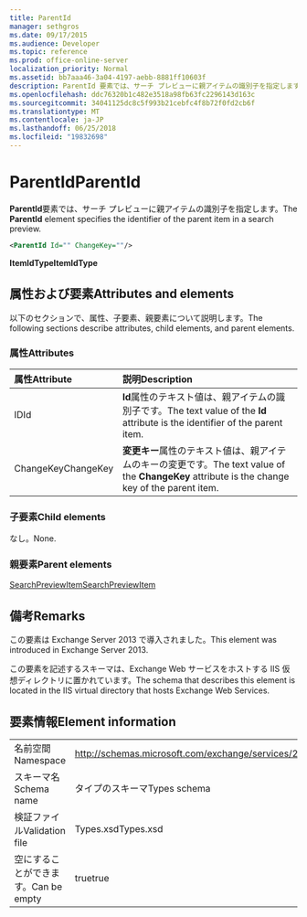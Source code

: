 ```yaml
---
title: ParentId
manager: sethgros
ms.date: 09/17/2015
ms.audience: Developer
ms.topic: reference
ms.prod: office-online-server
localization_priority: Normal
ms.assetid: bb7aaa46-3a04-4197-aebb-8881ff10603f
description: ParentId 要素では、サーチ プレビューに親アイテムの識別子を指定します。
ms.openlocfilehash: ddc76320b1c482e3518a98fb63fc2296143d163c
ms.sourcegitcommit: 34041125dc8c5f993b21cebfc4f8b72f0fd2cb6f
ms.translationtype: MT
ms.contentlocale: ja-JP
ms.lasthandoff: 06/25/2018
ms.locfileid: "19832698"
---
```

# <a name="parentid"></a><span data-ttu-id="4012b-103">ParentId</span><span class="sxs-lookup"><span data-stu-id="4012b-103">ParentId</span></span>

<span data-ttu-id="4012b-104">**ParentId**要素では、サーチ プレビューに親アイテムの識別子を指定します。</span><span class="sxs-lookup"><span data-stu-id="4012b-104">The **ParentId** element specifies the identifier of the parent item in a search preview.</span></span> 
  
```XML
<ParentId Id="" ChangeKey=""/>
```

<span data-ttu-id="4012b-105">**ItemIdType**</span><span class="sxs-lookup"><span data-stu-id="4012b-105">**ItemIdType**</span></span>

## <a name="attributes-and-elements"></a><span data-ttu-id="4012b-106">属性および要素</span><span class="sxs-lookup"><span data-stu-id="4012b-106">Attributes and elements</span></span>

<span data-ttu-id="4012b-107">以下のセクションで、属性、子要素、親要素について説明します。</span><span class="sxs-lookup"><span data-stu-id="4012b-107">The following sections describe attributes, child elements, and parent elements.</span></span>
  
### <a name="attributes"></a><span data-ttu-id="4012b-108">属性</span><span class="sxs-lookup"><span data-stu-id="4012b-108">Attributes</span></span>

|<span data-ttu-id="4012b-109">**属性**</span><span class="sxs-lookup"><span data-stu-id="4012b-109">**Attribute**</span></span>|<span data-ttu-id="4012b-110">**説明**</span><span class="sxs-lookup"><span data-stu-id="4012b-110">**Description**</span></span>|
|:-----|:-----|
|<span data-ttu-id="4012b-111">ID</span><span class="sxs-lookup"><span data-stu-id="4012b-111">Id</span></span>  <br/> |<span data-ttu-id="4012b-112">**Id**属性のテキスト値は、親アイテムの識別子です。</span><span class="sxs-lookup"><span data-stu-id="4012b-112">The text value of the **Id** attribute is the identifier of the parent item.</span></span>  <br/> |
|<span data-ttu-id="4012b-113">ChangeKey</span><span class="sxs-lookup"><span data-stu-id="4012b-113">ChangeKey</span></span>  <br/> |<span data-ttu-id="4012b-114">**変更キー**属性のテキスト値は、親アイテムのキーの変更です。</span><span class="sxs-lookup"><span data-stu-id="4012b-114">The text value of the **ChangeKey** attribute is the change key of the parent item.</span></span>  <br/> |
   
### <a name="child-elements"></a><span data-ttu-id="4012b-115">子要素</span><span class="sxs-lookup"><span data-stu-id="4012b-115">Child elements</span></span>

<span data-ttu-id="4012b-116">なし。</span><span class="sxs-lookup"><span data-stu-id="4012b-116">None.</span></span>
  
### <a name="parent-elements"></a><span data-ttu-id="4012b-117">親要素</span><span class="sxs-lookup"><span data-stu-id="4012b-117">Parent elements</span></span>

[<span data-ttu-id="4012b-118">SearchPreviewItem</span><span class="sxs-lookup"><span data-stu-id="4012b-118">SearchPreviewItem</span></span>](searchpreviewitem.md)
  
## <a name="remarks"></a><span data-ttu-id="4012b-119">備考</span><span class="sxs-lookup"><span data-stu-id="4012b-119">Remarks</span></span>

<span data-ttu-id="4012b-120">この要素は Exchange Server 2013 で導入されました。</span><span class="sxs-lookup"><span data-stu-id="4012b-120">This element was introduced in Exchange Server 2013.</span></span>
  
<span data-ttu-id="4012b-121">この要素を記述するスキーマは、Exchange Web サービスをホストする IIS 仮想ディレクトリに置かれています。</span><span class="sxs-lookup"><span data-stu-id="4012b-121">The schema that describes this element is located in the IIS virtual directory that hosts Exchange Web Services.</span></span>
  
## <a name="element-information"></a><span data-ttu-id="4012b-122">要素情報</span><span class="sxs-lookup"><span data-stu-id="4012b-122">Element information</span></span>

|||
|:-----|:-----|
|<span data-ttu-id="4012b-123">名前空間</span><span class="sxs-lookup"><span data-stu-id="4012b-123">Namespace</span></span>  <br/> |http://schemas.microsoft.com/exchange/services/2006/types  <br/> |
|<span data-ttu-id="4012b-124">スキーマ名</span><span class="sxs-lookup"><span data-stu-id="4012b-124">Schema name</span></span>  <br/> |<span data-ttu-id="4012b-125">タイプのスキーマ</span><span class="sxs-lookup"><span data-stu-id="4012b-125">Types schema</span></span>  <br/> |
|<span data-ttu-id="4012b-126">検証ファイル</span><span class="sxs-lookup"><span data-stu-id="4012b-126">Validation file</span></span>  <br/> |<span data-ttu-id="4012b-127">Types.xsd</span><span class="sxs-lookup"><span data-stu-id="4012b-127">Types.xsd</span></span>  <br/> |
|<span data-ttu-id="4012b-128">空にすることができます。</span><span class="sxs-lookup"><span data-stu-id="4012b-128">Can be empty</span></span>  <br/> |<span data-ttu-id="4012b-129">true</span><span class="sxs-lookup"><span data-stu-id="4012b-129">true</span></span>  <br/> |
   

